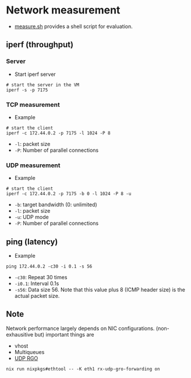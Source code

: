# Network measurement

- [measure.sh](./measure.sh) provides a shell script for evaluation.

## iperf (throughput)
### Server
- Start iperf server
```
# start the server in the VM
iperf -s -p 7175
```

### TCP measurement
- Example
```
# start the client
iperf -c 172.44.0.2 -p 7175 -l 1024 -P 8
```
- `-l`: packet size
- `-P`: Number of parallel connections

### UDP measurement
- Example
```
# start the client
iperf -c 172.44.0.2 -p 7175 -b 0 -l 1024 -P 8 -u
```
- `-b`: target bandwidth (0: unlimited)
- `-l`: packet size
- `-u`: UDP mode
- `-P`: Number of parallel connections

## ping (latency)
- Example
```
ping 172.44.0.2 -c30 -i 0.1 -s 56
```
- `-c30`: Repeat 30 times
- `-i0.1`: Interval 0.1s
- `-s56`: Data size 56. Note that this value plus 8 (ICMP header size) is
  the actual packet size.

## Note
Network performance largely depends on NIC configurations. (non-exhausitive
but) important things are
- vhost
- Multiqueues
- [UDP RGO](https://developers.redhat.com/articles/2021/11/05/improve-udp-performance-rhel-85)
```
nix run nixpkgs#ethtool -- -K eth1 rx-udp-gro-forwarding on
```

